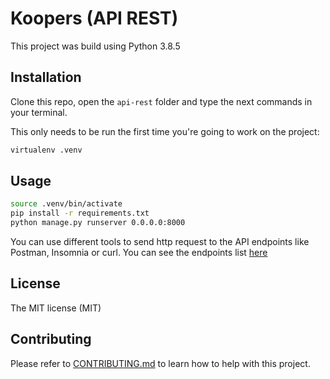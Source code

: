 # Koopers (API REST)

This project was build using Python 3.8.5

## Installation

Clone this repo, open the `api-rest` folder and type the next commands in your terminal.

This only needs to be run the first time you're going to work on the project:

```bash
virtualenv .venv
```

## Usage

```bash
source .venv/bin/activate
pip install -r requirements.txt
python manage.py runserver 0.0.0.0:8000
```

You can use different tools to send http request to the API endpoints like Postman, Insomnia or curl. You can see the endpoints list [here](https://documenter.getpostman.com/view/8885755/TVKEXcsx)

## License

The MIT license (MIT)

## Contributing

Please refer to [CONTRIBUTING.md](/CONTRIBUTING.md) to learn how to help with this project.
